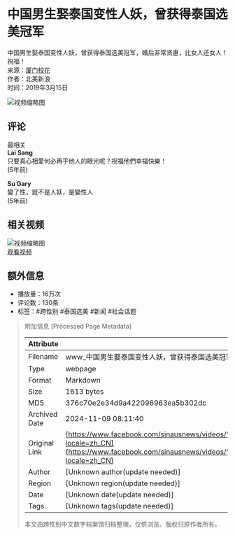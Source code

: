 # 中国男生娶泰国变性人妖，曾获得泰国选美冠军

中国男生娶泰国变性人妖，曾获得泰国选美冠军，婚后非常贤惠，比女人还女人！祝福！  
来源：[厦门校花](https://www.facebook.com/sinausnews/videos/405717926665953/)  
作者：北美新浪  
时间：2019年3月15日  

![视频缩略图](https://scontent-sjc3-1.xx.fbcdn.net/v/t15.5256-10/53121188_405718536665892_3753773340502786048_n.jpg?_nc_cat=111&ccb=1-7&_nc_sid=50ce42&_nc_ohc=KOrgtv8ahFcQ7kNvgE-SXbn&_nc_zt=23&_nc_ht=scontent-sjc3-1.xx&_nc_gid=AOLmMBU60_hrNy_W306xyiu&oh=00_AYCVVavUy6E8-rQcbeHeA8DxlFF_Uwado_lq-AHXF68THQ&oe=67350360)

## 评论

最相关  
**Lai Sang**  
只要真心相愛何必再乎他人的眼光呢？祝福他們幸福快樂！  
(5年前)

**Su Gary**  
變了性，就不是人妖，是變性人  
(5年前)

## 相关视频

![视频缩略图](https://scontent-sjc3-1.xx.fbcdn.net/v/t15.5256-10/318590566_2065399963839289_2460082812813992257_n.jpg?stp=dst-jpg_p206x206&_nc_cat=107&ccb=1-7&_nc_sid=c3bc4c&_nc_ohc=F3FVe8tTvh0Q7kNvgG7a9kR&_nc_zt=23&_nc_ht=scontent-sjc3-1.xx&_nc_gid=AHeodrn2csttEjTunzbG9Ka&oh=00_AYCNoyxM-nvws0ofH5qLtjBtHVzGDQWiLGBrHr9PpiURTQ&oe=673507E8)  
[观看视频](https://www.facebook.com/sinausnews/videos/851774606170038/?__so__=permalink&__cft__[0]=AZUTMGkXldnYD1FBXC6KAovdHWO7NJ2CE6mh6FpnBlr8PKxrLzvdM895Lwfm_fHXhF7sP1sIY4fHqf3ht88DDyJ7rwFxkYfMObpLU2qAtxeMgCm1bj7UfpHO991OVg_Rhbs4KOGNHVCTKiHDDoZgnV433xLGFDy1g-9q63oSTkyXog)  

## 额外信息
- 播放量：16万次
- 评论数：130条
- 标签：#跨性别 #泰国选美 #新闻 #社会话题

> 附加信息 [Processed Page Metadata]
>
> | Attribute       | Value                                  |
> |-----------------|----------------------------------------|
> | Filename        | www_中国男生娶泰国变性人妖，曾获得泰国选美冠军_-_Facebook.md                             |
> | Type            | webpage                                 |
> | Format          | Markdown                               |
> | Size            | 1613 bytes                           |
> | MD5             | 376c70e2e34d9a422096963ea5b302dc                                  |
> | Archived Date   | 2024-11-09 08:11:40                             |
> | Original Link   | [https://www.facebook.com/sinausnews/videos/%E4%B8%AD%E5%9B%BD%E7%94%B7%E7%94%9F%E5%A8%B6%E6%B3%B0%E5%9B%BD%E5%8F%98%E6%80%A7%E4%BA%BA%E5%A6%96%E6%9B%BE%E8%8E%B7%E5%BE%97%E6%B3%B0%E5%9B%BD%E9%80%89%E7%BE%8E%E5%86%A0%E5%86%9B/405717926665953/?locale=zh_CN](https://www.facebook.com/sinausnews/videos/%E4%B8%AD%E5%9B%BD%E7%94%B7%E7%94%9F%E5%A8%B6%E6%B3%B0%E5%9B%BD%E5%8F%98%E6%80%A7%E4%BA%BA%E5%A6%96%E6%9B%BE%E8%8E%B7%E5%BE%97%E6%B3%B0%E5%9B%BD%E9%80%89%E7%BE%8E%E5%86%A0%E5%86%9B/405717926665953/?locale=zh_CN)                         |
> | Author          | [Unknown author(update needed)]                              |
> | Region          | [Unknown region(update needed)]                              |
> | Date            | [Unknown date(update needed)]                                 |
> | Tags            | [Unknown tags(update needed)]                                 |
>
> 本文由跨性别中文数字档案馆归档整理，仅供浏览。版权归原作者所有。
>